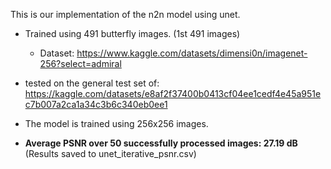 This is our implementation of the n2n model using unet.

- Trained using 491 butterfly images. (1st 491 images)
    - Dataset: https://www.kaggle.com/datasets/dimensi0n/imagenet-256?select=admiral
- tested on the general test set of: https://kaggle.com/datasets/e8af2f37400b0413cf04ee1cedf4e45a951ec7b007a2ca1a34c3b6c340eb0ee1

- The model is trained using 256x256 images.

- **Average PSNR over 50 successfully processed images: 27.19 dB** (Results saved to unet_iterative_psnr.csv)